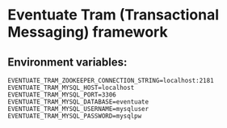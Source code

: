 # Eventuate Tram (Transactional Messaging) framework

## Environment variables:
    
    EVENTUATE_TRAM_ZOOKEEPER_CONNECTION_STRING=localhost:2181
    EVENTUATE_TRAM_MYSQL_HOST=localhost
    EVENTUATE_TRAM_MYSQL_PORT=3306
    EVENTUATE_TRAM_MYSQL_DATABASE=eventuate
    EVENTUATE_TRAM_MYSQL_USERNAME=mysqluser
    EVENTUATE_TRAM_MYSQL_PASSWORD=mysqlpw